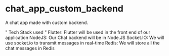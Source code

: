 # chat_app_custom_backend

A chat app made with custom backend.

" Tech Stack used "
Flutter: Flutter will be used in the front end of our application
NodeJS: Our Chat backend will be in Node.JS
Socket.IO: We will use socket.io to transmit messages in real-time
Redis: We will store all the chat messages in Redis
